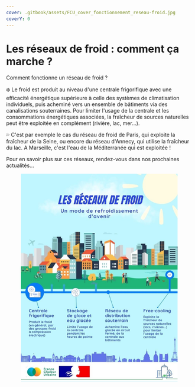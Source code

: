 ```yaml
---
cover: .gitbook/assets/FCU_cover_fonctionnement_reseau-froid.jpg
coverY: 0
---
```


# Les réseaux de froid : comment ça marche ?

Comment fonctionne un réseau de froid ?

❄️ Le froid est produit au niveau d'une centrale frigorifique avec une efficacité énergétique supérieure à celle des systèmes de climatisation individuels, puis acheminé vers un ensemble de bâtiments via des canalisations souterraines. Pour limiter l'usage de la centrale et les consommations énergétiques associées, la fraîcheur de sources naturelles peut être exploitée en complément (rivière, lac, mer...).

💦 C'est par exemple le cas du réseau de froid de Paris, qui exploite la fraîcheur de la Seine, ou encore du réseau d'Annecy, qui utilise la fraîcheur du lac. A Marseille, c'est l'eau de la Méditerranée qui est exploitée !

Pour en savoir plus sur ces réseaux, rendez-vous dans nos prochaines actualités...

<figure><img src=".gitbook/assets/FCU_fonctionnement_reseau.jpg" alt=""><figcaption></figcaption></figure>
